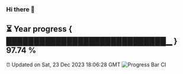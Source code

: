 ### Hi there 👋
⏳ Year progress { █████████████████████████████▁ } 97.74 %
---
⏰ Updated on Sat, 23 Dec 2023 18:06:28 GMT
![Progress Bar CI](https://github.com/Moyi321/Moyi321/workflows/Progress%20Bar%20CI/badge.svg)
